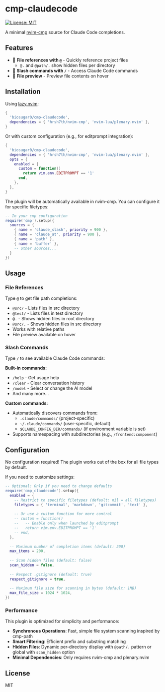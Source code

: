 # cmp-claudecode

[![License: MIT](https://img.shields.io/badge/License-MIT-yellow.svg)](https://opensource.org/licenses/MIT)

A minimal [nvim-cmp](https://github.com/hrsh7th/nvim-cmp) source for Claude Code completions.

## Features

- 📁 **File references with `@`** - Quickly reference project files
  - `@.` and `@path/.` show hidden files per directory
- 🎢 **Slash commands with `/`** - Access Claude Code commands
- 📄 **File preview** - Preview file contents on hover

## Installation

Using [lazy.nvim](https://github.com/folke/lazy.nvim):

```lua
{
  'biosugar0/cmp-claudecode',
  dependencies = { 'hrsh7th/nvim-cmp', 'nvim-lua/plenary.nvim' },
}
```

Or with custom configuration (e.g., for editprompt integration):

```lua
{
  'biosugar0/cmp-claudecode',
  dependencies = { 'hrsh7th/nvim-cmp', 'nvim-lua/plenary.nvim' },
  opts = {
    enabled = {
      custom = function()
        return vim.env.EDITPROMPT == '1'
      end,
    },
  },
}
```

The plugin will be automatically available in nvim-cmp. You can configure it for specific filetypes:

```lua
-- In your cmp configuration
require('cmp').setup({
  sources = {
    { name = 'claude_slash', priority = 900 },
    { name = 'claude_at', priority = 900 },
    { name = 'path' },
    { name = 'buffer' },
    -- other sources...
  }
})
```

## Usage

### File References

Type `@` to get file path completions:
- `@src/` - Lists files in src directory
- `@test/` - Lists files in test directory
- `@.` - Shows hidden files in root directory
- `@src/.` - Shows hidden files in src directory
- Works with relative paths
- File preview available on hover

### Slash Commands

Type `/` to see available Claude Code commands:

**Built-in commands:**
- `/help` - Get usage help
- `/clear` - Clear conversation history
- `/model` - Select or change the AI model
- And many more...

**Custom commands:**
- Automatically discovers commands from:
  - `.claude/commands/` (project-specific)
  - `~/.claude/commands/` (user-specific, default)
  - `$CLAUDE_CONFIG_DIR/commands/` (if environment variable is set)
- Supports namespacing with subdirectories (e.g., `/frontend:component`)

## Configuration

No configuration required! The plugin works out of the box for all file types by default.

If you need to customize settings:

```lua
-- Optional: Only if you need to change defaults
require('cmp_claudecode').setup({
  enabled = {
    -- Restrict to specific filetypes (default: nil = all filetypes)
    filetypes = { 'terminal', 'markdown', 'gitcommit', 'text' },
    
    -- Or use a custom function for more control
    -- custom = function()
    --   -- Enable only when launched by editprompt
    --   return vim.env.EDITPROMPT == '1'
    -- end,
  },
  
  -- Maximum number of completion items (default: 200)
  max_items = 200,
  
  -- Scan hidden files (default: false)
  scan_hidden = false,
  
  -- Respect .gitignore (default: true)
  respect_gitignore = true,
  
  -- Maximum file size for scanning in bytes (default: 1MB)
  max_file_size = 1024 * 1024,
})
```


### Performance

This plugin is optimized for simplicity and performance:

- **Synchronous Operations**: Fast, simple file system scanning inspired by cmp-path
- **Smart Filtering**: Efficient prefix and substring matching
- **Hidden Files**: Dynamic per-directory display with `@path/.` pattern or global with `scan_hidden` option
- **Minimal Dependencies**: Only requires nvim-cmp and plenary.nvim

## License

MIT
